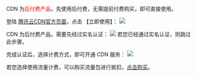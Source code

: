 CDN 为<font color="red">后付费产品</font>，先使用后付费，无需提前付费购买，即可直接使用。

登陆 [腾讯云CDN官方页面](https://www.qcloud.com/product/cdn.html)，点击 【立即使用】：
![](https://mc.qcloudimg.com/static/img/37e78fb6baeade5c4d83e0554e909b24/image.png)

CDN 为后付费产品，需要先经过实名认证：
![](https://mc.qcloudimg.com/static/img/e207ea6d36bb48898844cdb8878f5620/image.png)
若您已经通过实名认证，则跳过此步骤。

完成认证后，选择计费方式，即可开通 CDN 服务：
![](https://mccdn.qcloud.com/static/img/f5d3235f86db2992ad6d01d1e3d07d04/image.png)

若您选择使用流量计费，可以购买流量包进行抵扣，[点击购买](http://manage.qcloud.com/shoppingcart/shop.php?tab=cdn)。